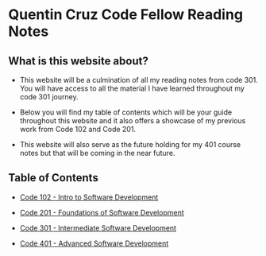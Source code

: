 # Quentin Cruz Code Fellow Reading Notes

## What is this website about? 

- This website will be a culmination of all my reading notes from code 301. You will have access to all the material I have learned throughout my code 301 journey.

- Below you will find my table of contents which will be your guide throughout this website and it also offers a showcase of my previous work from Code 102 and Code 201. 

- This website will also serve as the future holding for my 401 course notes but that will be coming in the near future.

## Table of Contents 

* [Code 102 - Intro to Software Development](Code102Notes.md)

* [Code 201 - Foundations of Software Development](Code201Notes.md)

* [Code 301 - Intermediate Software Development](Code301Notes.md)

* [Code 401 - Advanced Software Development](Code401Notes.md)


